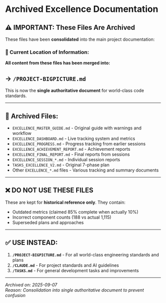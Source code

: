 # Archived Excellence Documentation

## ⚠️ IMPORTANT: These Files Are Archived

These files have been **consolidated** into the main project documentation:

### 📍 Current Location of Information:
**All content from these files has been merged into:**
## → `/PROJECT-BIGPICTURE.md`

This is now the **single authoritative document** for world-class code standards.

---

## 📁 Archived Files:

- `EXCELLENCE_MASTER_GUIDE.md` - Original guide with warnings and workflow
- `EXCELLENCE_DASHBOARD.md` - Live tracking system and metrics
- `EXCELLENCE_PROGRESS.md` - Progress tracking from earlier sessions
- `EXCELLENCE_ACHIEVEMENT_REPORT.md` - Achievement reports
- `EXCELLENCE_FINAL_REPORT.md` - Final reports from sessions
- `EXCELLENCE_SESSION_*.md` - Individual session reports
- `TASKS_EXCELLENCE_V2.md` - Original 7-phase plan
- Other `EXCELLENCE_*.md` files - Various tracking and summary documents

---

## ❌ DO NOT USE THESE FILES

These are kept for **historical reference only**. They contain:
- Outdated metrics (claimed 85% complete when actually 10%)
- Incorrect component counts (188 vs actual 1,115)
- Superseded plans and approaches

---

## ✅ USE INSTEAD:

1. **`/PROJECT-BIGPICTURE.md`** - For all world-class engineering standards and plans
2. **`/CLAUDE.md`** - For project standards and AI guidelines
3. **`/TASKS.md`** - For general development tasks and improvements

---

*Archived on: 2025-09-07*  
*Reason: Consolidation into single authoritative document to prevent confusion*
